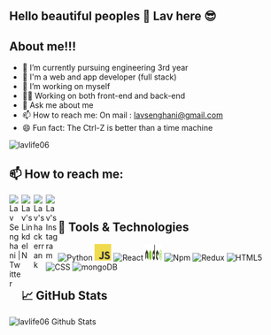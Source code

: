 ## Hello beautiful peoples 👋 Lav here 😎

## About me!!!

- 🔭 I’m currently pursuing engineering 3rd year
- 🌱 I'm a web and app developer (full stack)
- 👯 I’m working on myself
- 👨‍💻 Working on both front-end and back-end
- 💬 Ask me about me
- 📫 How to reach me: On mail : [lavsenghani@gmail.com](lavsenghani@gmail.com)
- 😄 Fun fact: The Ctrl-Z is better than a time machine

<p align="left"> <img src="https://komarev.com/ghpvc/?username=lavlife06&label=Profile Views&color=blue&style=plastic" alt="lavlife06" /></p>

## 📫 How to reach me:

<p>
  <a href="https://twitter.com/LavSenghani" target="_blank">
    <img align="left" alt="Lav Senghani | Twitter" width="22px" src="https://cdn.jsdelivr.net/npm/simple-icons@v3/icons/twitter.svg" />
  </a>
  <a href="https://www.linkedin.com/in/lav-senghani-4764a0167/" target="_blank">
    <img align="left" alt="Lav's LinkdeIN" width="22px" src="https://cdn.jsdelivr.net/npm/simple-icons@v3/icons/linkedin.svg" />
  </a>
  <a href="https://www.hackerrank.com/lavlife06" target="_blank">
    <img align="left" alt="Lav's hackerrank" width="22px" src="https://cdn.jsdelivr.net/npm/simple-icons@v3/icons/hackerrank.svg" />
  </a>
  <a href="https://instagram.com/lavlovecode/">
  <img align="left" alt="Lav's Instagram" width="22px" src="https://cdn.jsdelivr.net/npm/simple-icons@v3/icons/instagram.svg" />
</a>
 </p>
 <br>

## 🔧 Tools & Technologies

<p>
  <img alt="Python" src="https://raw.githubusercontent.com/gilbarbara/logos/master/logos/python.svg" width="30" height="30"/>
  <img height="30" src="https://raw.githubusercontent.com/github/explore/80688e429a7d4ef2fca1e82350fe8e3517d3494d/topics/javascript/javascript.png">
  <img alt="React" src="https://raw.githubusercontent.com/gilbarbara/logos/master/logos/react.svg" width="30" height="30"/>
  <img alt="Node" src="https://raw.githubusercontent.com/gilbarbara/logos/master/logos/nodejs.svg" width="30" height="30"/>
  <img alt="Npm" src="https://raw.githubusercontent.com/gilbarbara/logos/master/logos/npm.svg" width="30" height="30"/>
  <img alt="Redux" src="https://raw.githubusercontent.com/gilbarbara/logos/master/logos/redux.svg" width="30" height="30"/>
  <img alt="HTML5" src="https://devicons.github.io/devicon/devicon.git/icons/html5/html5-original-wordmark.svg" width="30" height="30"/>
  <img alt="CSS" src="https://devicons.github.io/devicon/devicon.git/icons/css3/css3-original-wordmark.svg" width="30" height="30"/>  
   <img alt="mongoDB" src="https://www.commvault.com/wp-content/uploads/2019/08/mongodb-logo2.jpg?quality=80&w=930" width="60" height="30"/>
</p>

## &#x1f4c8; GitHub Stats

![lavlife06 Github Stats](https://github-readme-stats.vercel.app/api?username=lavlife06&show_icons=true&title_color=fff&icon_color=79ff97&text_color=9f9f9f&bg_color=151515&count_private=true)
